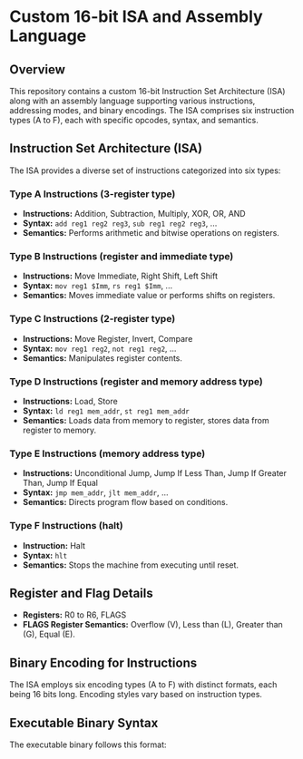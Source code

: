 # Custom 16-bit ISA and Assembly Language

## Overview

This repository contains a custom 16-bit Instruction Set Architecture (ISA) along with an assembly language supporting various instructions, addressing modes, and binary encodings. The ISA comprises six instruction types (A to F), each with specific opcodes, syntax, and semantics.

## Instruction Set Architecture (ISA)

The ISA provides a diverse set of instructions categorized into six types:

### Type A Instructions (3-register type)

- **Instructions:** Addition, Subtraction, Multiply, XOR, OR, AND
- **Syntax:** `add reg1 reg2 reg3`, `sub reg1 reg2 reg3`, ...
- **Semantics:** Performs arithmetic and bitwise operations on registers.

### Type B Instructions (register and immediate type)

- **Instructions:** Move Immediate, Right Shift, Left Shift
- **Syntax:** `mov reg1 $Imm`, `rs reg1 $Imm`, ...
- **Semantics:** Moves immediate value or performs shifts on registers.

### Type C Instructions (2-register type)

- **Instructions:** Move Register, Invert, Compare
- **Syntax:** `mov reg1 reg2`, `not reg1 reg2`, ...
- **Semantics:** Manipulates register contents.

### Type D Instructions (register and memory address type)

- **Instructions:** Load, Store
- **Syntax:** `ld reg1 mem_addr`, `st reg1 mem_addr`
- **Semantics:** Loads data from memory to register, stores data from register to memory.

### Type E Instructions (memory address type)

- **Instructions:** Unconditional Jump, Jump If Less Than, Jump If Greater Than, Jump If Equal
- **Syntax:** `jmp mem_addr`, `jlt mem_addr`, ...
- **Semantics:** Directs program flow based on conditions.

### Type F Instructions (halt)

- **Instruction:** Halt
- **Syntax:** `hlt`
- **Semantics:** Stops the machine from executing until reset.

## Register and Flag Details

- **Registers:** R0 to R6, FLAGS
- **FLAGS Register Semantics:** Overflow (V), Less than (L), Greater than (G), Equal (E).

## Binary Encoding for Instructions

The ISA employs six encoding types (A to F) with distinct formats, each being 16 bits long. Encoding styles vary based on instruction types.

## Executable Binary Syntax

The executable binary follows this format:

